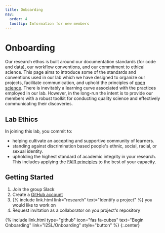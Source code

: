 ```yaml
---
title: Onboarding
nav:
  order: 4
  tooltip: Information for new members
---
```


# <i class="fas fa-stairs"></i>Onboarding

Our research ethos is built around our documentation standards (for code and data), our workflow conventions, and our commitment to ethical science. This page aims to introduce some of the standards and conventions used in our lab which we have designed to organize our projects, facilitate communication, and uphold the principles of [open science](https://en.wikipedia.org/wiki/Open_science). There is inevitably a learning curve associated with the practices employed in our lab. However, in the long-run the intent is to provide our members with a robust toolkit for conducting quality science and effectively communicating their discoveries.

## Lab Ethics
In joining this lab, you commit to:
- helping cultivate an accepting and supportive community of learners.
- standing against discrimination based people's ethnic, social, racial, or sexual identity.
- upholding the highest standard of academic integrity in your research. This includes applying the [FAIR principles](https://www.go-fair.org/fair-principles/) to the best of your capacity.


## Getting Started
1. Join the group Slack
2. Create a [GitHub account](https://github.com)
3. {%
  include link.html
  link="research"
  text="Identify a project"
%} you would like to work on
4. Request invitation as a collaborator on you project's repository

{%
  include link.html
  type="github"
  icon="fas fa-cubes"
  text="Begin Onboarding"
  link="I2SL/Onboarding"
  style="button"
%}
{:.center}
